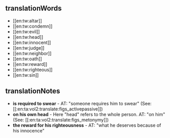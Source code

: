 ## translationWords

* [[en:tw:altar]]
* [[en:tw:condemn]]
* [[en:tw:evil]]
* [[en:tw:head]]
* [[en:tw:innocent]]
* [[en:tw:judge]]
* [[en:tw:neighbor]]
* [[en:tw:oath]]
* [[en:tw:reward]]
* [[en:tw:righteous]]
* [[en:tw:sin]]

## translationNotes

* **is required to swear** - AT: "someone requires him to swear" (See: [[:en:ta:vol2:translate:figs_activepassive]])
* **on his own head** - Here "head" refers to the whole person. AT: "on him" (See: [[:en:ta:vol2:translate:figs_metonymy]])
* **the reward for his righteousness** - AT: "what he deserves because of his innocence"
